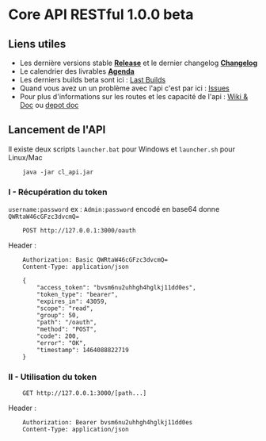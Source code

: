 # Core API RESTful 1.0.0 beta
## Liens utiles
* Les dernière versions stable **[Release](https://gitlab.com/CodeandLearn/core_api/pipelines?scope=tags)** et le dernier changelog **[Changelog](https://gitlab.com/CodeandLearn/core_api/tags)**
* Le calendrier des livrables **[Agenda](https://gitlab.com/CodeandLearn/core_api/milestones)**
* Les derniers builds beta sont ici : [Last Builds](https://gitlab.com/CodeandLearn/core_api/pipelines)
* Quand vous avez un un problème avec l'api c'est par ici : [Issues](https://gitlab.com/CodeandLearn/core_api/issues)
* Pour plus d'informations sur les routes et les capacité de l'api : [Wiki & Doc](https://gitlab.com/CodeandLearn/core_api/wikis/home) ou [depot doc](https://gitlab.com/CodeandLearn/Doc) 

## Lancement de l'API
Il existe deux scripts `launcher.bat` pour Windows et `launcher.sh` pour Linux/Mac
```
	java -jar cl_api.jar
```

### I - Récupération du token
`username:password` ex : `Admin:password` encodé en base64 donne `QWRtaW46cGFzc3dvcmQ=`
```
	POST http://127.0.0.1:3000/oauth
```

Header :
```
    Authorization: Basic QWRtaW46cGFzc3dvcmQ=
    Content-Type: application/json
```

```
    {
        "access_token": "bvsm6nu2uhhgh4hglkj11dd0es",
        "token_type": "bearer",
        "expires_in": 43059,
        "scope": "read",
        "group": 50,
        "path": "/oauth",
        "method": "POST",
        "code": 200,
        "error": "OK",
        "timestamp": 1464088822719
    }
```

### II - Utilisation du token
```
    GET http://127.0.0.1:3000/[path...]
```

Header :
```
    Authorization: Bearer bvsm6nu2uhhgh4hglkj11dd0es
    Content-Type: application/json
```